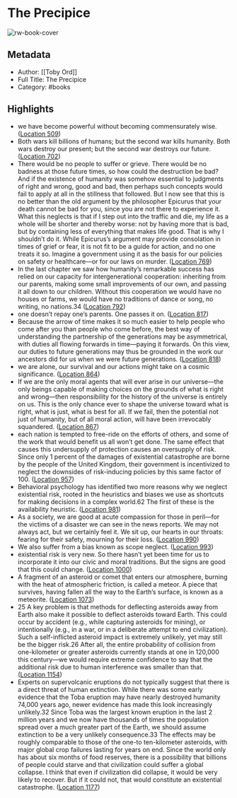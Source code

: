 # The Precipice

![rw-book-cover](https://m.media-amazon.com/images/I/71sE-VeA5OL._SY160.jpg)

## Metadata
- Author: [[Toby Ord]]
- Full Title: The Precipice
- Category: #books

## Highlights
- we have become powerful without becoming commensurately wise. ([Location 509](https://readwise.io/to_kindle?action=open&asin=B07V9GHKYP&location=509))
- Both wars kill billions of humans; but the second war kills humanity. Both wars destroy our present; but the second war destroys our future. ([Location 702](https://readwise.io/to_kindle?action=open&asin=B07V9GHKYP&location=702))
- There would be no people to suffer or grieve. There would be no badness at those future times, so how could the destruction be bad? And if the existence of humanity was somehow essential to judgments of right and wrong, good and bad, then perhaps such concepts would fail to apply at all in the stillness that followed. But I now see that this is no better than the old argument by the philosopher Epicurus that your death cannot be bad for you, since you are not there to experience it. What this neglects is that if I step out into the traffic and die, my life as a whole will be shorter and thereby worse: not by having more that is bad, but by containing less of everything that makes life good. That is why I shouldn’t do it. While Epicurus’s argument may provide consolation in times of grief or fear, it is not fit to be a guide for action, and no one treats it so. Imagine a government using it as the basis for our policies on safety or healthcare—or for our laws on murder. ([Location 769](https://readwise.io/to_kindle?action=open&asin=B07V9GHKYP&location=769))
- In the last chapter we saw how humanity’s remarkable success has relied on our capacity for intergenerational cooperation: inheriting from our parents, making some small improvements of our own, and passing it all down to our children. Without this cooperation we would have no houses or farms, we would have no traditions of dance or song, no writing, no nations.34 ([Location 792](https://readwise.io/to_kindle?action=open&asin=B07V9GHKYP&location=792))
- one doesn’t repay one’s parents. One passes it on. ([Location 817](https://readwise.io/to_kindle?action=open&asin=B07V9GHKYP&location=817))
- Because the arrow of time makes it so much easier to help people who come after you than people who come before, the best way of understanding the partnership of the generations may be asymmetrical, with duties all flowing forwards in time—paying it forwards. On this view, our duties to future generations may thus be grounded in the work our ancestors did for us when we were future generations. ([Location 818](https://readwise.io/to_kindle?action=open&asin=B07V9GHKYP&location=818))
- we are alone, our survival and our actions might take on a cosmic significance. ([Location 864](https://readwise.io/to_kindle?action=open&asin=B07V9GHKYP&location=864))
- If we are the only moral agents that will ever arise in our universe—the only beings capable of making choices on the grounds of what is right and wrong—then responsibility for the history of the universe is entirely on us. This is the only chance ever to shape the universe toward what is right, what is just, what is best for all. If we fail, then the potential not just of humanity, but of all moral action, will have been irrevocably squandered. ([Location 867](https://readwise.io/to_kindle?action=open&asin=B07V9GHKYP&location=867))
- each nation is tempted to free-ride on the efforts of others, and some of the work that would benefit us all won’t get done. The same effect that causes this undersupply of protection causes an oversupply of risk. Since only 1 percent of the damages of existential catastrophe are borne by the people of the United Kingdom, their government is incentivized to neglect the downsides of risk-inducing policies by this same factor of 100. ([Location 957](https://readwise.io/to_kindle?action=open&asin=B07V9GHKYP&location=957))
- Behavioral psychology has identified two more reasons why we neglect existential risk, rooted in the heuristics and biases we use as shortcuts for making decisions in a complex world.62 The first of these is the availability heuristic. ([Location 981](https://readwise.io/to_kindle?action=open&asin=B07V9GHKYP&location=981))
- As a society, we are good at acute compassion for those in peril—for the victims of a disaster we can see in the news reports. We may not always act, but we certainly feel it. We sit up, our hearts in our throats: fearing for their safety, mourning for their loss. ([Location 990](https://readwise.io/to_kindle?action=open&asin=B07V9GHKYP&location=990))
- We also suffer from a bias known as scope neglect. ([Location 993](https://readwise.io/to_kindle?action=open&asin=B07V9GHKYP&location=993))
- existential risk is very new. So there hasn’t yet been time for us to incorporate it into our civic and moral traditions. But the signs are good that this could change. ([Location 1000](https://readwise.io/to_kindle?action=open&asin=B07V9GHKYP&location=1000))
- A fragment of an asteroid or comet that enters our atmosphere, burning with the heat of atmospheric friction, is called a meteor. A piece that survives, having fallen all the way to the Earth’s surface, is known as a meteorite. ([Location 1073](https://readwise.io/to_kindle?action=open&asin=B07V9GHKYP&location=1073))
- 25 A key problem is that methods for deflecting asteroids away from Earth also make it possible to deflect asteroids toward Earth. This could occur by accident (e.g., while capturing asteroids for mining), or intentionally (e.g., in a war, or in a deliberate attempt to end civilization). Such a self-inflicted asteroid impact is extremely unlikely, yet may still be the bigger risk.26 After all, the entire probability of collision from one-kilometer or greater asteroids currently stands at one in 120,000 this century—we would require extreme confidence to say that the additional risk due to human interference was smaller than that. ([Location 1154](https://readwise.io/to_kindle?action=open&asin=B07V9GHKYP&location=1154))
- Experts on supervolcanic eruptions do not typically suggest that there is a direct threat of human extinction. While there was some early evidence that the Toba eruption may have nearly destroyed humanity 74,000 years ago, newer evidence has made this look increasingly unlikely.32 Since Toba was the largest known eruption in the last 2 million years and we now have thousands of times the population spread over a much greater part of the Earth, we should assume extinction to be a very unlikely consequence.33 The effects may be roughly comparable to those of the one-to ten-kilometer asteroids, with major global crop failures lasting for years on end. Since the world only has about six months of food reserves, there is a possibility that billions of people could starve and that civilization could suffer a global collapse. I think that even if civilization did collapse, it would be very likely to recover. But if it could not, that would constitute an existential catastrophe. ([Location 1177](https://readwise.io/to_kindle?action=open&asin=B07V9GHKYP&location=1177))
